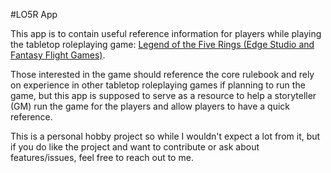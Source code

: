 #LO5R App

This app is to contain useful reference information for players while playing the tabletop roleplaying game: [Legend of the Five Rings (Edge Studio and Fantasy Flight Games)](https://www.edge-studio.net/games/l5r-core-rulebook/).

Those interested in the game should reference the core rulebook and rely on experience in other tabletop roleplaying games if planning to run the game, but this app is supposed to serve as a resource to help a storyteller (GM) run the game for the players and allow players to have a quick reference.

This is a personal hobby project so while I wouldn't expect a lot from it, but if you do like the project and want to contribute or ask about features/issues, feel free to reach out to me.